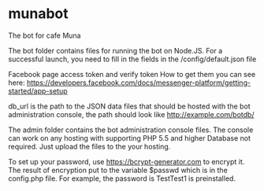 # munabot
The bot for cafe Muna


The bot folder contains files for running the bot on Node.JS. 
For a successful launch, you need to fill in the fields in the /config/default.json file

Facebook page access token and verify token
How to get them you can see here: https://developers.facebook.com/docs/messenger-platform/getting-started/app-setup

db_url is the path to the JSON data files that should be hosted with the bot administration console, 
the path should look like http://example.com/botdb/

The admin folder contains the bot administration console files.
The console can work on any hosting with supporting PHP 5.5 and higher
Database not required. Just upload the files to the your hosting.

To set up your password, use https://bcrypt-generator.com to encrypt it.
The result of encryption put to the variable $passwd which is  in the config.php file.
For example, the password is TestTest1 is preinstalled.

